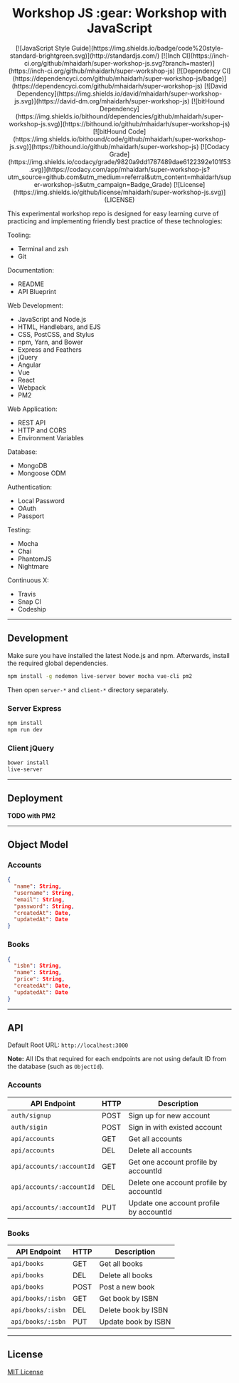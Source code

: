 <div align="center">
<h1>Workshop JS :gear: Workshop with JavaScript</h1>
</div>

<div align="center">
[![JavaScript Style Guide](https://img.shields.io/badge/code%20style-standard-brightgreen.svg)](http://standardjs.com/)
[![Inch CI](https://inch-ci.org/github/mhaidarh/super-workshop-js.svg?branch=master)](https://inch-ci.org/github/mhaidarh/super-workshop-js)
[![Dependency CI](https://dependencyci.com/github/mhaidarh/super-workshop-js/badge)](https://dependencyci.com/github/mhaidarh/super-workshop-js)
[![David Dependency](https://img.shields.io/david/mhaidarh/super-workshop-js.svg)](https://david-dm.org/mhaidarh/super-workshop-js)
[![bitHound Dependency](https://img.shields.io/bithound/dependencies/github/mhaidarh/super-workshop-js.svg)](https://bithound.io/github/mhaidarh/super-workshop-js)
[![bitHound Code](https://img.shields.io/bithound/code/github/mhaidarh/super-workshop-js.svg)](https://bithound.io/github/mhaidarh/super-workshop-js)
[![Codacy Grade](https://img.shields.io/codacy/grade/9820a9dd1787489dae6122392e101f53.svg)](https://codacy.com/app/mhaidarh/super-workshop-js?utm_source=github.com&amp;utm_medium=referral&amp;utm_content=mhaidarh/super-workshop-js&amp;utm_campaign=Badge_Grade)
[![License](https://img.shields.io/github/license/mhaidarh/super-workshop-js.svg)](LICENSE)
</div>

This experimental workshop repo is designed for easy learning curve of practicing and implementing friendly best practice of these technologies:

Tooling:

* Terminal and zsh
* Git

Documentation:

* README
* API Blueprint

Web Development:

* JavaScript and Node.js
* HTML, Handlebars, and EJS
* CSS, PostCSS, and Stylus
* npm, Yarn, and Bower
* Express and Feathers
* jQuery
* Angular
* Vue
* React
* Webpack
* PM2

Web Application:

* REST API
* HTTP and CORS
* Environment Variables

Database:

* MongoDB
* Mongoose ODM

Authentication:

* Local Password
* OAuth
* Passport

Testing:

* Mocha
* Chai
* PhantomJS
* Nightmare

Continuous X:

* Travis
* Snap CI
* Codeship

--------------------------------------------------------------------------------

## Development

Make sure you have installed the latest Node.js and npm. Afterwards, install the required global dependencies.

```sh
npm install -g nodemon live-server bower mocha vue-cli pm2
```

Then open `server-*` and `client-*` directory separately.

### Server Express

```sh
npm install
npm run dev
```

### Client jQuery

```sh
bower install
live-server
```

--------------------------------------------------------------------------------

## Deployment

**TODO with PM2**

--------------------------------------------------------------------------------

## Object Model

### Accounts

```json
{
  "name": String,
  "username": String,
  "email": String,
  "password": String,
  "createdAt": Date,
  "updatedAt": Date
}
```

### Books

```json
{
  "isbn": String,
  "name": String,
  "price": String,
  "createdAt": Date,
  "updatedAt": Date
}
```

--------------------------------------------------------------------------------

## API

Default Root URL: `http://localhost:3000`

**Note:** All IDs that required for each endpoints are not using default ID from the database (such as `ObjectId`).

### Accounts

| API Endpoint       | HTTP | Description
|--------------------|------|------------
| `auth/signup`      | POST | Sign up for new account
| `auth/sigin`       | POST | Sign in with existed account
| `api/accounts`     | GET  | Get all accounts
| `api/accounts`     | DEL  | Delete all accounts
| `api/accounts/:accountId` | GET  | Get one account profile by accountId
| `api/accounts/:accountId` | DEL  | Delete one account profile by accountId
| `api/accounts/:accountId` | PUT  | Update one account profile by accountId

### Books

| API Endpoint      | HTTP | Description
|-------------------|------|------------
| `api/books`       | GET  | Get all books
| `api/books`       | DEL  | Delete all books
| `api/books`       | POST | Post a new book
| `api/books/:isbn` | GET  | Get book by ISBN
| `api/books/:isbn` | DEL  | Delete book by ISBN
| `api/books/:isbn` | PUT  | Update book by ISBN

--------------------------------------------------------------------------------

## License

[MIT License](https://mit-license.org)
